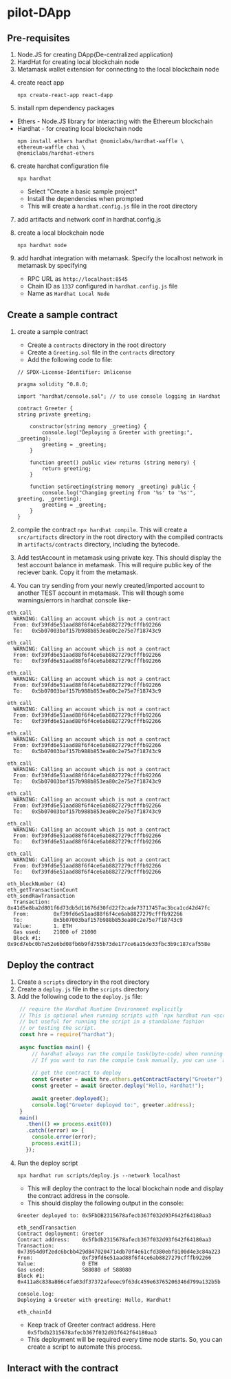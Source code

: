 # pilot-DApp

## Pre-requisites
1. Node.JS for creating DApp(De-centralized application)
2. HardHat for creating local blockchain node
3. Metamask wallet extension for connecting to the local blockchain node

[//]: # ([)

[//]: # (Wallet recovery phrase)

[//]: # (   1. visual)

[//]: # (   2. siren)

[//]: # (   3. script)

[//]: # (   4. mix)

[//]: # (   5. river)

[//]: # (   6. between)

[//]: # (   7. club)

[//]: # (   8. tooth)

[//]: # (   9. love)

[//]: # (   10. birth)

[//]: # (   11. whip)

[//]: # (   12. hurdle)

[//]: # (])

4. create react app
    ```shell
    npx create-react-app react-dapp
   ```
   
5. install npm dependency packages  
 - Ethers - Node.JS library for interacting with the Ethereum blockchain  
 - Hardhat - for creating local blockchain node  
    ```shell
    npm install ethers hardhat @nomiclabs/hardhat-waffle \
    ethereum-waffle chai \
    @nomiclabs/hardhat-ethers
    ```
   
6. create hardhat configuration file
    ```shell
    npx hardhat
    ```
   - Select "Create a basic sample project"
   - Install the dependencies when prompted
   - This will create a `hardhat.config.js` file in the root directory

7. add artifacts and network conf in hardhat.config.js

8. create a local blockchain node
    ```shell
    npx hardhat node
    ```

9. add hardhat integration with metamask. Specify the localhost network in metamask by specifying 
   - RPC URL as ```http://localhost:8545```  
   - Chain ID as ```1337``` configured in `hardhat.config.js` file
   - Name as ```Hardhat Local Node```

## Create a sample contract

1. create a sample contract
    - Create a `contracts` directory in the root directory
    - Create a `Greeting.sol` file in the `contracts` directory
    - Add the following code to file:
    ```solidity
    // SPDX-License-Identifier: Unlicense

    pragma solidity ^0.8.0;

    import "hardhat/console.sol"; // to use console logging in Hardhat

    contract Greeter {
    string private greeting;
    
        constructor(string memory _greeting) {
            console.log("Deploying a Greeter with greeting:", _greeting);
            greeting = _greeting;
        }
    
        function greet() public view returns (string memory) {
            return greeting;
        }
    
        function setGreeting(string memory _greeting) public {
            console.log("Changing greeting from '%s' to '%s'", greeting, _greeting);
            greeting = _greeting;
        }
    }
    ```
2. compile the contract ```npx hardhat compile```. This will create a `src/artifacts` directory in the root directory with the compiled contracts in `artifacts/contracts` directory, including the bytecode.

3. Add testAccount in metamask using private key. This should display the test account balance in metamask. This will require public key of the reciever bank. Copy it from the metamask.

4. You can try sending from your newly created/imported account to another TEST account in metamask. This will though some warnings/errors in hardhat console like-
```shell
eth_call
  WARNING: Calling an account which is not a contract
  From: 0xf39fd6e51aad88f6f4ce6ab8827279cfffb92266
  To:   0x5b07003baf157b988b853ea80c2e75e7f18743c9

eth_call
  WARNING: Calling an account which is not a contract
  From: 0xf39fd6e51aad88f6f4ce6ab8827279cfffb92266
  To:   0xf39fd6e51aad88f6f4ce6ab8827279cfffb92266

eth_call
  WARNING: Calling an account which is not a contract
  From: 0xf39fd6e51aad88f6f4ce6ab8827279cfffb92266
  To:   0x5b07003baf157b988b853ea80c2e75e7f18743c9

eth_call
  WARNING: Calling an account which is not a contract
  From: 0xf39fd6e51aad88f6f4ce6ab8827279cfffb92266
  To:   0xf39fd6e51aad88f6f4ce6ab8827279cfffb92266

eth_call
  WARNING: Calling an account which is not a contract
  From: 0xf39fd6e51aad88f6f4ce6ab8827279cfffb92266
  To:   0x5b07003baf157b988b853ea80c2e75e7f18743c9

eth_call
  WARNING: Calling an account which is not a contract
  From: 0xf39fd6e51aad88f6f4ce6ab8827279cfffb92266
  To:   0x5b07003baf157b988b853ea80c2e75e7f18743c9

eth_call
  WARNING: Calling an account which is not a contract
  From: 0xf39fd6e51aad88f6f4ce6ab8827279cfffb92266
  To:   0x5b07003baf157b988b853ea80c2e75e7f18743c9

eth_call
  WARNING: Calling an account which is not a contract
  From: 0xf39fd6e51aad88f6f4ce6ab8827279cfffb92266
  To:   0xf39fd6e51aad88f6f4ce6ab8827279cfffb92266

eth_call
  WARNING: Calling an account which is not a contract
  From: 0xf39fd6e51aad88f6f4ce6ab8827279cfffb92266
  To:   0xf39fd6e51aad88f6f4ce6ab8827279cfffb92266

eth_blockNumber (4)
eth_getTransactionCount
eth_sendRawTransaction
  Transaction: 0x41d5e8ba2d801f6d73db5d11676d30fd22f2cade73717457ac3bca1cd42d47fc
  From:        0xf39fd6e51aad88f6f4ce6ab8827279cfffb92266
  To:          0x5b07003baf157b988b853ea80c2e75e7f18743c9
  Value:       1. ETH
  Gas used:    21000 of 21000
  Block #1:    0x9cd7ebc0b7e52e6bd08fb6b9fd755b73de177ce6a15de33fbc3b9c187caf558e
```

## Deploy the contract

1. Create a `scripts` directory in the root directory
2. Create a `deploy.js` file in the `scripts` directory
3. Add the following code to the `deploy.js` file:
```javascript
    // require the Hardhat Runtime Environment explicitly
    // This is optional when running scripts with `npx hardhat run <script>`
    // but useful for running the script in a standalone fashion
    // or testing the script.
    const hre = require("hardhat");
    
    async function main() {
        // hardhat always run the compile task(byte-code) when running a script with its cli.
        // If you want to run the compile task manually, you can use `await hre.run('compile');`
        
        // get the contract to deploy
        const Greeter = await hre.ethers.getContractFactory("Greeter");
        const greeter = await Greeter.deploy("Hello, Hardhat!");
        
        await greeter.deployed();
        console.log("Greeter deployed to:", greeter.address);
    }
    main()
      .then(() => process.exit(0))
      .catch((error) => {
        console.error(error);
        process.exit(1);
      });
```

4. Run the deploy script
    ```shell
    npx hardhat run scripts/deploy.js --network localhost
    ```
   - This will deploy the contract to the local blockchain node and display the contract address in the console.
   - This should display the following output in the console:
   ```shell
   Greeter deployed to: 0x5FbDB2315678afecb367f032d93F642f64180aa3
   ```

    ```shell Hardhat console
    eth_sendTransaction
    Contract deployment: Greeter
    Contract address:    0x5fbdb2315678afecb367f032d93f642f64180aa3
    Transaction:         0x73954d0f2edc6bcbb429d8470204714db70f4e61cfd380ebf8100d4e3c84a223
    From:                0xf39fd6e51aad88f6f4ce6ab8827279cfffb92266
    Value:               0 ETH
    Gas used:            588080 of 588080
    Block #1:            0x411a8c838a866c4fa03df37372afeeec9f63dc459e63765206346d799a132b5b
    
    console.log:
    Deploying a Greeter with greeting: Hello, Hardhat!
    
    eth_chainId
   ```
   - Keep track of Greeter contract address. Here `0x5fbdb2315678afecb367f032d93f642f64180aa3`
   - This deployment will be required every time node starts. So, you can create a script to automate this process.

## Interact with the contract

